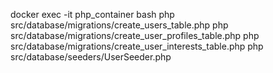 docker exec -it php_container bash
php src/database/migrations/create_users_table.php
php src/database/migrations/create_user_profiles_table.php
php src/database/migrations/create_user_interests_table.php
php src/database/seeders/UserSeeder.php
